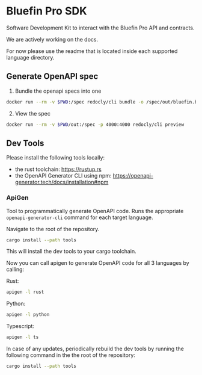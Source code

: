 # Bluefin Pro SDK

Software Development Kit to interact with the Bluefin Pro API and contracts.

We are actively working on the docs.

For now please use the readme that is located inside each supported language directory.

## Generate OpenAPI spec
1. Bundle the openapi specs into one
```bash
docker run --rm -v $PWD:/spec redocly/cli bundle -o /spec/out/bluefin.bundle.yaml /spec/resources/bluefin-api.yaml
```
2. View the spec
```bash
docker run --rm -v $PWD/out:/spec -p 4000:4000 redocly/cli preview
```

## Dev Tools

Please install the following tools locally:

- the rust toolchain: https://rustup.rs
- the OpenAPI Generator CLI using npm: https://openapi-generator.tech/docs/installation#npm 

### ApiGen

Tool to programmatically generate OpenAPI code. Runs the appropriate `openapi-generator-cli` command for each target language.

Navigate to the root of the repository.
```bash
cargo install --path tools
```

This will install the dev tools to your cargo toolchain.

Now you can call apigen to generate OpenAPI code for all 3 languages by calling:

Rust:
```bash
apigen -l rust
```

Python:
```bash
apigen -l python
```

Typescript:
```bash
apigen -l ts
```

In case of any updates, periodically rebuild the dev tools by running the following command in the the root of the repository:
```bash
cargo install --path tools
```
